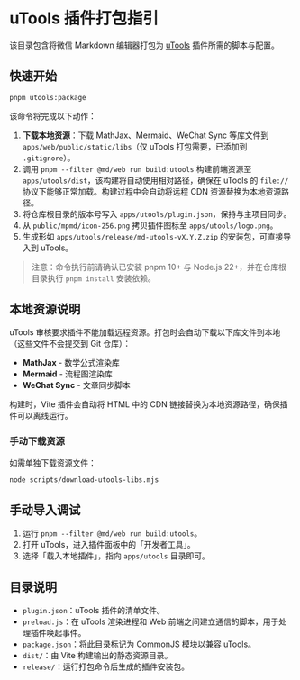 # uTools 插件打包指引

该目录包含将微信 Markdown 编辑器打包为 [uTools](https://u.tools) 插件所需的脚本与配置。

## 快速开始

```sh
pnpm utools:package
```

该命令将完成以下动作：

1. **下载本地资源**：下载 MathJax、Mermaid、WeChat Sync 等库文件到 `apps/web/public/static/libs`（仅 uTools 打包需要，已添加到 `.gitignore`）。
2. 调用 `pnpm --filter @md/web run build:utools` 构建前端资源至 `apps/utools/dist`，该构建将自动使用相对路径，确保在 uTools 的 `file://` 协议下能够正常加载。构建过程中会自动将远程 CDN 资源替换为本地资源路径。
3. 将仓库根目录的版本号写入 `apps/utools/plugin.json`，保持与主项目同步。
4. 从 `public/mpmd/icon-256.png` 拷贝插件图标至 `apps/utools/logo.png`。
5. 生成形如 `apps/utools/release/md-utools-vX.Y.Z.zip` 的安装包，可直接导入到 uTools。

> 注意：命令执行前请确认已安装 pnpm 10+ 与 Node.js 22+，并在仓库根目录执行 `pnpm install` 安装依赖。

## 本地资源说明

uTools 审核要求插件不能加载远程资源。打包时会自动下载以下库文件到本地（这些文件不会提交到 Git 仓库）：

- **MathJax** - 数学公式渲染库
- **Mermaid** - 流程图渲染库
- **WeChat Sync** - 文章同步脚本

构建时，Vite 插件会自动将 HTML 中的 CDN 链接替换为本地资源路径，确保插件可以离线运行。

### 手动下载资源

如需单独下载资源文件：

```sh
node scripts/download-utools-libs.mjs
```

## 手动导入调试

1. 运行 `pnpm --filter @md/web run build:utools`。
2. 打开 uTools，进入插件面板中的「开发者工具」。
3. 选择「载入本地插件」，指向 `apps/utools` 目录即可。

## 目录说明

- `plugin.json`：uTools 插件的清单文件。
- `preload.js`：在 uTools 渲染进程和 Web 前端之间建立通信的脚本，用于处理插件唤起事件。
- `package.json`：将此目录标记为 CommonJS 模块以兼容 uTools。
- `dist/`：由 Vite 构建输出的静态资源目录。
- `release/`：运行打包命令后生成的插件安装包。
